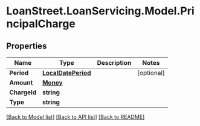 # LoanStreet.LoanServicing.Model.PrincipalCharge
## Properties

Name | Type | Description | Notes
------------ | ------------- | ------------- | -------------
**Period** | [**LocalDatePeriod**](LocalDatePeriod.md) |  | [optional] 
**Amount** | [**Money**](Money.md) |  | 
**ChargeId** | **string** |  | 
**Type** | **string** |  | 

[[Back to Model list]](../README.md#documentation-for-models) [[Back to API list]](../README.md#documentation-for-api-endpoints) [[Back to README]](../README.md)

